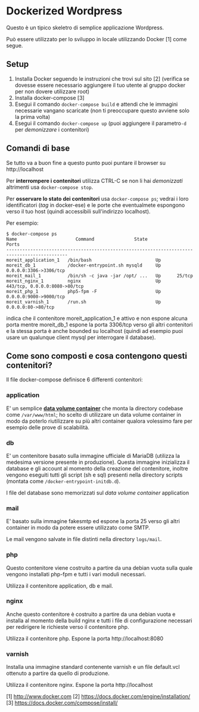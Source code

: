 Dockerized Wordpress
====================

Questo è un tipico skeletro di semplice applicazione Wordpress.

Può essere utilizzato per lo sviluppo in locale utilizzando Docker [1] come segue.

Setup
-----

1. Installa Docker seguendo le instruzioni che trovi sul sito [2] (verifica se dovesse essere necessario aggiungere il tuo utente al gruppo docker per non dovere utilizzare root)
2. Installa docker-compose [3]
3. Esegui il comando ```docker-compose build``` e attendi che le immagini necessarie vangano scaricate (non ti preoccupare questo avviene solo la prima volta)
4. Esegui il comando  ```docker-compose up``` (puoi aggiungere il parametro```-d``` per _demonizzare_ i contenitori)

Comandi di base
---------------

Se tutto va a buon fine a questo punto puoi puntare il browser su http://localhost

Per __interrompere i contenitori__ utilizza CTRL-C se non li hai _demonizzati_ altrimenti usa ```docker-compose stop```.

Per __osservare lo stato dei contenitori__ usa ```docker-compose ps```; vedrai i loro identificatori (_tag_ in docker-ese) e le porte che eventualmete espongono verso il tuo host (quindi accessibili sull'indirizzo localhost).

Per esempio:

    $ docker-compose ps
    Name                      Command               State               Ports                 
    ---------------------------------------------------------------------------------------------
    moreit_application_1   /bin/bash                        Up                                    
    moreit_db_1            /docker-entrypoint.sh mysqld     Up      0.0.0.0:3306->3306/tcp                      
    moreit_mail_1          /bin/sh -c java -jar /opt/ ...   Up      25/tcp                        
    moreit_nginx_1         nginx                            Up      443/tcp, 0.0.0.0:8080->80/tcp
    moreit_php_1           php5-fpm -F                      Up      0.0.0.0:9000->9000/tcp        
    moreit_varnish_1       /run.sh                          Up      0.0.0.0:80->80/tcp            

indica che il contenitore moreit_application_1 e attivo e non espone alcuna porta mentre moreit_db_1 espone la porta 3306/tcp verso gli altri contenitori e la stessa porta è anche bounded su localhost (quindi ad esempio puoi usare un qualunque client mysql per interrogare il database).

Come sono composti e cosa contengono questi contenitori?
--------------------------------------------------------

Il file docker-compose definisce 6 differenti contenitori:

### application
E' un semplice [__data volume container__](https://docs.docker.com/engine/userguide/dockervolumes/) che monta la directory codebase come ```/var/www/html```; ho scelto di utilizzare un data volume container in modo da poterlo riutilizzare su più altri container qualora volessimo fare per esempio delle prove di scalabilità.

### db
E' un contenitore basato sulla immagine ufficiale di MariaDB (utilizza la medesima versione presente in produzione). Questa immagine inizializza il database e gli account al momento della creazione del contenitore, inoltre vengono eseguiti tutti gli script (sh e sql) presenti nella directory scripts (montata come ```/docker-entrypoint-initdb.d```).

I file del database sono memorizzati sul _data volume container_ application

### mail
E' basato sulla immagine fakesmtp ed espone la porta 25 verso gli altri container in modo da potere essere utilizzato come SMTP.

Le mail vengono salvate in file distinti nella directory ```logs/mail```.

### php
Questo contenitore viene costruito a partire da una debian vuota sulla quale vengono installati php-fpm e tutti i vari moduli necessari.

Utilizza il contenitore application, db e mail.

### nginx
Anche questo contenitore è costruito a partire da una debian vuota e installa al momento della build nginx e tutti i file di configurazione necessari per redirigere le richieste verso il contenitore php.

Utilizza il contenitore php.
Espone la porta http://localhost:8080

### varnish
Installa una immagine standard contenente varnish e un file default.vcl ottenuto a partire da quello di produzione.

Utilizza il contenitore nginx.
Espone la porta http://localhost

[1] http://www.docker.com
[2] https://docs.docker.com/engine/installation/
[3] https://docs.docker.com/compose/install/
